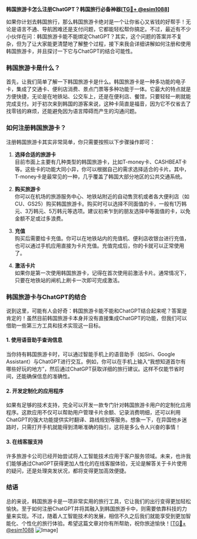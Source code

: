 **韩国旅游卡怎么注册ChatGPT？韩国旅行必备神器[[TG💪+ @esim1088](https://t.me/s/esim1088)]**

如果你计划去韩国旅行，那么韩国旅游卡绝对是一个让你省心又省钱的好帮手！无论是语言不通、导航困难还是支付问题，它都能轻松帮你搞定。不过，最近有不少小伙伴在问：韩国旅游卡能不能绑定ChatGPT？其实，这个问题的答案并不复杂，但为了让大家能更清楚地了解整个过程，接下来我会详细讲解如何注册和使用韩国旅游卡，并且探讨一下它与ChatGPT的结合可能性。

### 韩国旅游卡是什么？

首先，让我们简单了解一下韩国旅游卡是什么。韩国旅游卡是一种多功能的电子卡，集成了交通卡、便利店消费、景点门票等多种功能于一体。它最大的特点就是方便快捷，无论是在地铁站、公交车上，还是在便利店、餐馆，只要轻轻一刷就能完成支付。对于初次来到韩国的游客来说，这种卡简直是福音，因为它不仅省去了找零钱的麻烦，还能避免因为语言障碍而产生的沟通问题。

### 如何注册韩国旅游卡？

注册韩国旅游卡其实非常简单，你只需要按照以下步骤操作即可：

1. **选择合适的旅游卡**  
   目前市面上主要有几种类型的韩国旅游卡，比如T-money卡、CASHBEAT卡等。这些卡的功能大同小异，你可以根据自己的需求选择适合的卡片。其中，T-money卡是最常见的一种，几乎覆盖了韩国大部分地区的公共交通系统。

2. **购买旅游卡**  
   你可以在机场的旅游服务中心、地铁站附近的自动售货机或者各大便利店（如CU、GS25）购买韩国旅游卡。购买时可以选择不同面值的卡，一般有1万韩元、3万韩元、5万韩元等选项。建议初来乍到的朋友选择中等面值的卡，以免金额不足或过多浪费。

3. **充值**  
   购买后需要给卡充值。你可以在地铁站内的充值机、便利店收银台进行充值，也可以通过手机应用直接为卡片充值。充值完成后，你的卡就可以正常使用了。

4. **激活卡片**  
   如果你是第一次使用韩国旅游卡，记得在首次使用前激活卡片。通常情况下，只要在地铁站的闸机上刷卡一次即可完成激活。

### 韩国旅游卡与ChatGPT的结合

说到这里，可能有人会好奇：韩国旅游卡能不能和ChatGPT结合起来呢？答案是肯定的！虽然目前韩国旅游卡本身并没有直接集成ChatGPT的功能，但我们可以借助一些第三方工具和技术实现这一目标。

#### 1. 使用语音助手查询信息  
当你持有韩国旅游卡时，可以通过智能手机上的语音助手（如Siri、Google Assistant）与ChatGPT进行交互。例如，你可以在手机上输入“我想知道首尔有哪些好玩的地方”，然后通过ChatGPT获取详细的旅行建议。这样不仅能节省时间，还能确保信息的准确性。

#### 2. 开发定制化的应用程序  
如果有足够的技术支持，完全可以开发一款专门针对韩国旅游卡用户的定制化应用程序。这款应用不仅可以帮助用户管理卡片余额、记录消费明细，还可以利用ChatGPT的强大功能提供实时翻译、路线规划等服务。想象一下，在异国他乡迷路时，只需打开手机就能得到清晰准确的指引，这将是多么令人兴奋的事情！

#### 3. 在线客服支持  
许多旅游卡公司已经开始尝试将人工智能技术应用于客户服务领域。未来，也许我们能够通过ChatGPT获得更加人性化的在线客服体验，无论是解答关于卡片使用的疑问，还是处理突发状况，都将变得更加高效便捷。

### 结语  

总的来说，韩国旅游卡是一项非常实用的旅行工具，它让我们的出行变得更加轻松愉快。至于如何注册ChatGPT并将其融入到韩国旅游卡中，则需要依靠科技的力量来实现。不过，随着人工智能技术的发展，相信不久之后我们就能享受到更加智能化、个性化的旅行体验。希望这篇文章对你有所帮助，祝你旅途愉快！[[TG💪+ @esim1088](https://t.me/s/esim1088) ![Image](https://i.postimg.cc/4NQfJmqS/Snipaste-2025-05-13-00-14-12.png)]